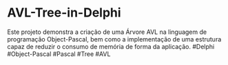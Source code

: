 # AVL-Tree-in-Delphi
Este projeto demonstra a criação de uma Árvore AVL na linguagem de programação Object-Pascal, bem como a implementação de uma estrutura capaz de reduzir o consumo de memória de forma da aplicação.
#Delphi #Object-Pascal #Pascal #Tree #AVL

